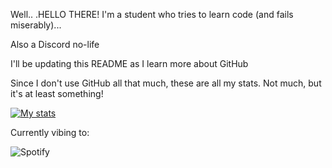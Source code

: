 Well.. .HELLO THERE! I'm a student who tries to learn code (and fails miserably)... 

Also a Discord no-life

I'll be updating this README as I learn more about GitHub


Since I don't use GitHub all that much, these are all my stats. Not much, but it's at least something!

[![My stats](https://github-readme-stats.vercel.app/api?username=YeetusBaboon&show_icons=true&theme=material-palenight)](https://github.com/anuraghazra/github-readme-stats)




Currently vibing to:

![Spotify](https://novatorema.vercel.app/api/spotify)





